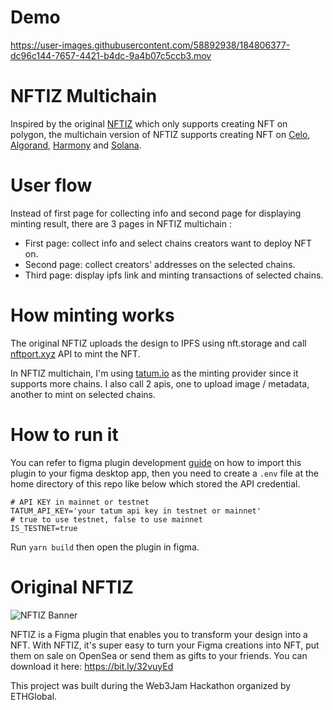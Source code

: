 # Demo
https://user-images.githubusercontent.com/58892938/184806377-dc96c144-7657-4421-b4dc-9a4b07c5ccb3.mov

# NFTIZ Multichain
Inspired by the original [NFTIZ](https://nftiz-app.xyz/) which only supports creating NFT on polygon, the multichain version of NFTIZ supports creating NFT on [Celo](https://celo.org/), [Algorand](https://www.algorand.com/), [Harmony](https://www.harmony.one/) and [Solana](https://solana.com/).

# User flow
Instead of first page for collecting info and second page for displaying minting result, there are 3 pages in NFTIZ multichain :
- First page: collect info and select chains creators want to deploy NFT on.
- Second page: collect creators' addresses on the selected chains.
- Third page: display ipfs link and minting transactions of selected chains.

# How minting works
The original NFTIZ uploads the design to IPFS using nft.storage and call [nftport.xyz](https://www.nftport.xyz/) API to mint the NFT.

In NFTIZ multichain, I'm using [tatum.io](https://tatum.io/) as the minting provider since it supports more chains. I also call 2 apis, one to upload image / metadata, another to mint on selected chains.

# How to run it
You can refer to figma plugin development [guide](https://www.figma.com/plugin-docs/setup) on how to import this plugin to your figma desktop app, then you need to create a `.env` file at the home directory of this repo like below which stored the API credential.
```
# API KEY in mainnet or testnet
TATUM_API_KEY='your tatum api key in testnet or mainnet'
# true to use testnet, false to use mainnet
IS_TESTNET=true
``` 

Run `yarn build` then open the plugin in figma.

# Original NFTIZ
![NFTIZ Banner](https://ipfs.io/ipfs/bafkreidwzlz3zmlupwz33yuctmrrfwqmwgcturpz7xttdsomy4skrivel4)

NFTIZ is a Figma plugin that enables you to transform your design into a NFT. With NFTIZ, it's super easy to turn your Figma creations into NFT, put them on sale on OpenSea or send them as gifts to your friends.
You can download it here: https://bit.ly/32vuyEd

This project was built during the Web3Jam Hackathon organized by ETHGlobal.
